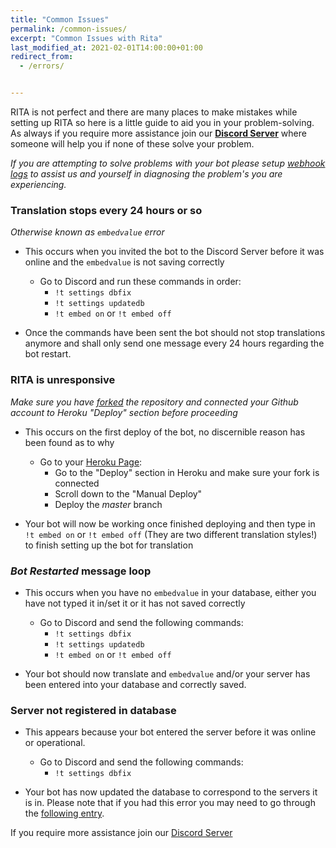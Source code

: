 ```yaml
---
title: "Common Issues"
permalink: /common-issues/
excerpt: "Common Issues with Rita"
last_modified_at: 2021-02-01T14:00:00+01:00   
redirect_from:
  - /errors/


---
```


RITA is not perfect and there are many places to make mistakes while setting up RITA so here is a little guide to aid you in your problem-solving. As always if you require more assistance join our **[Discord Server](https://discord.gg/mgNR64R)** where someone will help you if none of these solve your problem.

*If you are attempting to solve problems with your bot please setup [webhook logs](https://ritabot.org/troubleshooting) to assist us and yourself in diagnosing the problem's you are experiencing.* 

### Translation stops every 24 hours or so 
*Otherwise known as `embedvalue` error*

* This occurs when you invited the bot to the Discord Server before it was online and the `embedvalue` is not saving correctly
  * Go to Discord and run these commands in order:
    * `!t settings dbfix`
    * `!t settings updatedb`
    * `!t embed on` or `!t embed off`

* Once the commands have been sent the bot should not stop translations anymore and shall only send one message every 24 hours regarding the bot restart.
       

### RITA is unresponsive

*Make sure you have [forked](https://github.com/Zyc0r3/RitaBot/fork) the repository and connected your Github account to Heroku "Deploy" section before proceeding*

* This occurs on the first deploy of the bot, no discernible reason has been found as to why
  * Go to your [Heroku Page](https://heroku.com/):
    * Go to the "Deploy" section in Heroku and make sure your fork is connected
    * Scroll down to the "Manual Deploy"
    * Deploy the *master* branch

* Your bot will now be working once finished deploying and then type in `!t embed on` or `!t embed off` (They are two different translation styles!) to finish setting up the bot for translation
    


### *Bot Restarted* message loop

* This occurs when you have no `embedvalue` in your database, either you have not typed it in/set it or it has not saved correctly
  * Go to Discord and send the following commands:
    * `!t settings dbfix`
    * `!t settings updatedb`
    * `!t embed on` or `!t embed off`

* Your bot should now translate and `embedvalue` and/or your server has been entered into your database and correctly saved.


### Server not registered in database

* This appears because your bot entered the server before it was online or operational. 
  * Go to Discord and send the following commands:
    * `!t settings dbfix`
   
* Your bot has now updated the database to correspond to the servers it is in. Please note that if you had this error you may need to go through the [following entry](https://ritabot.org/common-issues/#translation-stops-every-24-hours-or-so).




If you require more assistance join our [Discord Server](https://discord.gg/mgNR64R)

